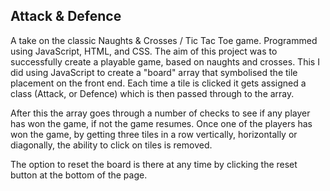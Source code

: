 ## Attack & Defence
A take on the classic Naughts & Crosses / Tic Tac Toe game.
Programmed using JavaScript, HTML, and CSS.
The aim of this project was to successfully create a playable game, based on naughts and crosses.
This I did using JavaScript to create a "board" array that symbolised the tile placement on the front end. Each time a tile is clicked it gets assigned a class (Attack, or Defence) which is then passed through to the array.

After this the array goes through a number of checks to see if any player has won the game, if not the game resumes.
Once one of the players has won the game, by getting three tiles in a row vertically, horizontally or diagonally, the ability to click on tiles is removed.

The option to reset the board is there at any time by clicking the reset button at the bottom of the page.
